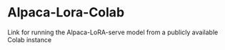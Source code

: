 # Alpaca-Lora-Colab
Link for running the Alpaca-LoRA-serve model from a publicly available Colab instance
